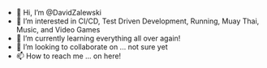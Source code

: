 - 👋 Hi, I’m @DavidZalewski
- 👀 I’m interested in CI/CD, Test Driven Development, Running, Muay Thai, Music, and Video Games
- 🌱 I’m currently learning everything all over again!
- 💞️ I’m looking to collaborate on ... not sure yet
- 📫 How to reach me ... on here!

<!---
DavidZalewski/DavidZalewski is a ✨ special ✨ repository because its `README.md` (this file) appears on your GitHub profile.
You can click the Preview link to take a look at your changes.
--->
